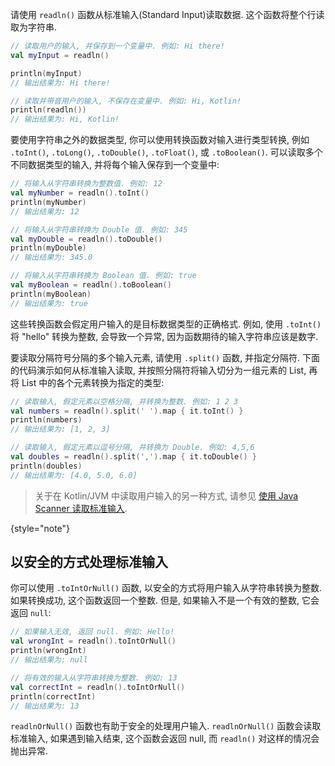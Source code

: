 [//]: # (title: 读取标准输入)

请使用 `readln()` 函数从标准输入(Standard Input)读取数据.
这个函数将整个行读取为字符串.

```kotlin
// 读取用户的输入, 并保存到一个变量中. 例如: Hi there!
val myInput = readln()

println(myInput)
// 输出结果为: Hi there!

// 读取并带音用户的输入, 不保存在变量中. 例如: Hi, Kotlin!
println(readln())
// 输出结果为: Hi, Kotlin!
```

要使用字符串之外的数据类型, 你可以使用转换函数对输入进行类型转换,
例如 `.toInt()`, `.toLong()`, `.toDouble()`, `.toFloat()`, 或 `.toBoolean()`.
可以读取多个不同数据类型的输入, 并将每个输入保存到一个变量中:

```kotlin
// 将输入从字符串转换为整数值. 例如: 12
val myNumber = readln().toInt()
println(myNumber)
// 输出结果为: 12

// 将输入从字符串转换为 Double 值. 例如: 345 
val myDouble = readln().toDouble()
println(myDouble)
// 输出结果为: 345.0

// 将输入从字符串转换为 Boolean 值. 例如: true
val myBoolean = readln().toBoolean()
println(myBoolean)
// 输出结果为: true
```

这些转换函数会假定用户输入的是目标数据类型的正确格式.
例如, 使用 `.toInt()` 将 "hello" 转换为整数, 会导致一个异常, 因为函数期待的输入字符串应该是数字.

要读取分隔符号分隔的多个输入元素, 请使用 `.split()` 函数, 并指定分隔符.
下面的代码演示如何从标准输入读取, 并按照分隔符将输入切分为一组元素的 List, 再将 List 中的各个元素转换为指定的类型:

```kotlin
// 读取输入, 假定元素以空格分隔, 并转换为整数. 例如: 1 2 3 
val numbers = readln().split(' ').map { it.toInt() }
println(numbers)
// 输出结果为: [1, 2, 3]

// 读取输入, 假定元素以逗号分隔, 并转换为 Double. 例如: 4,5,6
val doubles = readln().split(',').map { it.toDouble() }
println(doubles)
// 输出结果为: [4.0, 5.0, 6.0]
```

> 关于在 Kotlin/JVM 中读取用户输入的另一种方式, 请参见 [使用 Java Scanner 读取标准输入](standard-input.md).
>
{style="note"}

## 以安全的方式处理标准输入

你可以使用 `.toIntOrNull()` 函数, 以安全的方式将用户输入从字符串转换为整数.
如果转换成功, 这个函数返回一个整数. 但是, 如果输入不是一个有效的整数, 它会返回 `null`:

```kotlin
// 如果输入无效, 返回 null. 例如: Hello!
val wrongInt = readln().toIntOrNull()
println(wrongInt)
// 输出结果为: null

// 将有效的输入从字符串转换为整数. 例如: 13
val correctInt = readln().toIntOrNull()
println(correctInt)
// 输出结果为: 13
```

`readlnOrNull()` 函数也有助于安全的处理用户输入.
`readlnOrNull()` 函数会读取标准输入, 如果遇到输入结束, 这个函数会返回 null, 而 `readln()` 对这样的情况会抛出异常.
